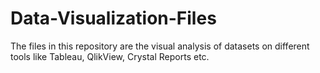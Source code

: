 # Data-Visualization-Files
The files in this repository are the visual analysis of datasets on different tools like Tableau, QlikView, Crystal Reports etc.
